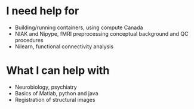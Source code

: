 # I need help for

* Building/running containers, using compute Canada
* NIAK and Nipype, fMRI preprocessing conceptual background and QC procedures
* Nilearn, functional connectivity analysis


# What I can help with

* Neurobiology, psychiatry
* Basics of Matlab, python and java
* Registration of structural images
